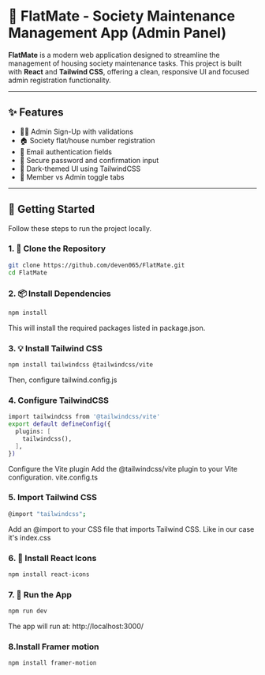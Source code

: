 # 🏢 FlatMate - Society Maintenance Management App (Admin Panel)

**FlatMate** is a modern web application designed to streamline the management of housing society maintenance tasks. This project is built with **React** and **Tailwind CSS**, offering a clean, responsive UI and focused admin registration functionality.

---

## ✨ Features

- 🧑‍💼 Admin Sign-Up with validations
- 🏠 Society flat/house number registration
- 📧 Email authentication fields
- 🔐 Secure password and confirmation input
- 🎨 Dark-themed UI using TailwindCSS
- 🔁 Member vs Admin toggle tabs

---

## 🚀 Getting Started

Follow these steps to run the project locally.

### 1. 📁 Clone the Repository

```bash
git clone https://github.com/deven065/FlatMate.git
cd FlatMate
```
### 2. 📦 Install Dependencies
```bash
npm install
```
This will install the required packages listed in package.json.
### 3. 💡 Install Tailwind CSS
```bash
npm install tailwindcss @tailwindcss/vite
```
Then, configure tailwind.config.js
### 4. Configure TailwindCSS
```bash
import tailwindcss from '@tailwindcss/vite'
export default defineConfig({
  plugins: [
    tailwindcss(),
  ],
})
```
Configure the Vite plugin
Add the @tailwindcss/vite plugin to your Vite configuration.
vite.config.ts

### 5. Import Tailwind CSS
```bash
@import "tailwindcss";
```
Add an @import to your CSS file that imports Tailwind CSS. Like in our case it's index.css
### 6. 🎨 Install React Icons
```bash
npm install react-icons
```
### 7. 🧪 Run the App
```bash
npm run dev
```
The app will run at: http://localhost:3000/
### 8.Install Framer motion
```bash
npm install framer-motion
```
